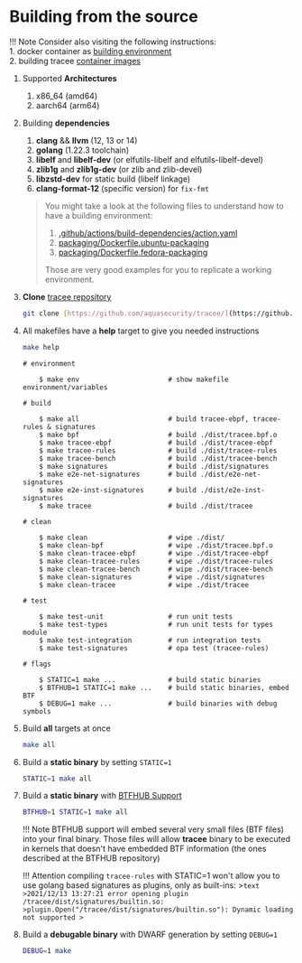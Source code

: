# Building from the source

!!! Note
    Consider also visiting the following instructions:  
    1. docker container as [building environment](./environment.md)  
    2. building tracee [container images](./containers.md)  

1. Supported **Architectures**

    1. x86_64 (amd64)
    1. aarch64 (arm64)

2. Building **dependencies**

    1. **clang** && **llvm** (12, 13 or 14)
    1. **golang** (1.22.3 toolchain)
    1. **libelf** and **libelf-dev**
       (or elfutils-libelf and elfutils-libelf-devel)
    1. **zlib1g** and **zlib1g-dev**
       (or zlib and zlib-devel)
    1. **libzstd-dev** for static build (libelf linkage)
    1. **clang-format-12** (specific version) for `fix-fmt`

    > You might take a look at the following files to understand how to have a
    > building environment:
    >
    > 1. [.github/actions/build-dependencies/action.yaml](https://github.com/aquasecurity/tracee/blob/main/.github/actions/build-dependencies/action.yaml)
    > 1. [packaging/Dockerfile.ubuntu-packaging](https://github.com/aquasecurity/tracee/blob/main/packaging/Dockerfile.ubuntu-packaging)
    > 1. [packaging/Dockerfile.fedora-packaging](https://github.com/aquasecurity/tracee/blob/main/packaging/Dockerfile.fedora-packaging)
    >
    > Those are very good examples for you to replicate a working environment.

3. **Clone** [tracee repository](https://github.com/aquasecurity/tracee/)

    ```bash
    git clone [https://github.com/aquasecurity/tracee/](https://github.com/aquasecurity/tracee/)
    ```

4. All makefiles have a **help** target to give you needed instructions

    ```bash
    make help
    ```

    ```text
    # environment

        $ make env                      # show makefile environment/variables

    # build

        $ make all                      # build tracee-ebpf, tracee-rules & signatures
        $ make bpf                      # build ./dist/tracee.bpf.o
        $ make tracee-ebpf              # build ./dist/tracee-ebpf
        $ make tracee-rules             # build ./dist/tracee-rules
        $ make tracee-bench             # build ./dist/tracee-bench
        $ make signatures               # build ./dist/signatures
        $ make e2e-net-signatures       # build ./dist/e2e-net-signatures
        $ make e2e-inst-signatures      # build ./dist/e2e-inst-signatures
        $ make tracee                   # build ./dist/tracee

    # clean

        $ make clean                    # wipe ./dist/
        $ make clean-bpf                # wipe ./dist/tracee.bpf.o
        $ make clean-tracee-ebpf        # wipe ./dist/tracee-ebpf
        $ make clean-tracee-rules       # wipe ./dist/tracee-rules
        $ make clean-tracee-bench       # wipe ./dist/tracee-bench
        $ make clean-signatures         # wipe ./dist/signatures
        $ make clean-tracee             # wipe ./dist/tracee

    # test

        $ make test-unit                # run unit tests
        $ make test-types               # run unit tests for types module
        $ make test-integration         # run integration tests
        $ make test-signatures          # opa test (tracee-rules)

    # flags

        $ STATIC=1 make ...             # build static binaries
        $ BTFHUB=1 STATIC=1 make ...    # build static binaries, embed BTF
        $ DEBUG=1 make ...              # build binaries with debug symbols
    ```

5. Build **all** targets at once

    ```bash
    make all
    ```

6. Build a **static binary** by setting `STATIC=1`

    ```bash
    STATIC=1 make all
    ```

7. Build a **static binary** with [BTFHUB Support](https://github.com/aquasecurity/btfhub)

    ```bash
    BTFHUB=1 STATIC=1 make all
    ```

    !!! Note
        BTFHUB support will embed several very small files (BTF files) into your
        final binary. Those files will allow **tracee** binary to be executed
        in kernels that doesn't have embedded BTF information (the ones described
        at the BTFHUB repository)

    !!! Attention
        compiling `tracee-rules` with STATIC=1 won't allow you to use golang based
        signatures as plugins, only as built-ins:
        >```text
        >2021/12/13 13:27:21 error opening plugin /tracee/dist/signatures/builtin.so:
        >plugin.Open("/tracee/dist/signatures/builtin.so"): Dynamic loading not supported
        >```

8. Build a **debugable binary** with DWARF generation by setting `DEBUG=1`

    ```bash
    DEBUG=1 make
    ```
